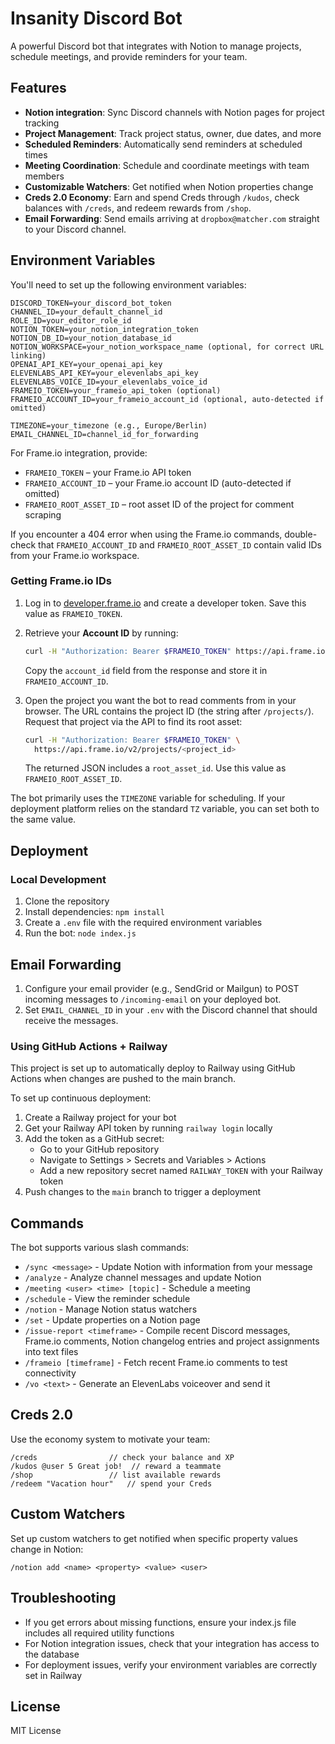 # Insanity Discord Bot

A powerful Discord bot that integrates with Notion to manage projects, schedule meetings, and provide reminders for your team.

## Features

- **Notion integration**: Sync Discord channels with Notion pages for project tracking
- **Project Management**: Track project status, owner, due dates, and more
- **Scheduled Reminders**: Automatically send reminders at scheduled times
- **Meeting Coordination**: Schedule and coordinate meetings with team members
- **Customizable Watchers**: Get notified when Notion properties change
- **Creds 2.0 Economy**: Earn and spend Creds through `/kudos`, check balances with `/creds`, and redeem rewards from `/shop`.
- **Email Forwarding**: Send emails arriving at `dropbox@matcher.com` straight to your Discord channel.

## Environment Variables

You'll need to set up the following environment variables:

```
DISCORD_TOKEN=your_discord_bot_token
CHANNEL_ID=your_default_channel_id
ROLE_ID=your_editor_role_id
NOTION_TOKEN=your_notion_integration_token
NOTION_DB_ID=your_notion_database_id
NOTION_WORKSPACE=your_notion_workspace_name (optional, for correct URL linking)
OPENAI_API_KEY=your_openai_api_key
ELEVENLABS_API_KEY=your_elevenlabs_api_key
ELEVENLABS_VOICE_ID=your_elevenlabs_voice_id
FRAMEIO_TOKEN=your_frameio_api_token (optional)
FRAMEIO_ACCOUNT_ID=your_frameio_account_id (optional, auto-detected if omitted)

TIMEZONE=your_timezone (e.g., Europe/Berlin)
EMAIL_CHANNEL_ID=channel_id_for_forwarding
```

For Frame.io integration, provide:

- `FRAMEIO_TOKEN` – your Frame.io API token
- `FRAMEIO_ACCOUNT_ID` – your Frame.io account ID (auto-detected if omitted)
- `FRAMEIO_ROOT_ASSET_ID` – root asset ID of the project for comment scraping

If you encounter a 404 error when using the Frame.io commands, double-check that
`FRAMEIO_ACCOUNT_ID` and `FRAMEIO_ROOT_ASSET_ID` contain valid IDs from your
Frame.io workspace.

### Getting Frame.io IDs

1. Log in to [developer.frame.io](https://developer.frame.io/) and create a
   developer token. Save this value as `FRAMEIO_TOKEN`.
2. Retrieve your **Account ID** by running:

   ```bash
   curl -H "Authorization: Bearer $FRAMEIO_TOKEN" https://api.frame.io/v2/me
   ```

   Copy the `account_id` field from the response and store it in
   `FRAMEIO_ACCOUNT_ID`.
3. Open the project you want the bot to read comments from in your browser. The
   URL contains the project ID (the string after `/projects/`). Request that
   project via the API to find its root asset:

   ```bash
   curl -H "Authorization: Bearer $FRAMEIO_TOKEN" \
     https://api.frame.io/v2/projects/<project_id>
   ```

   The returned JSON includes a `root_asset_id`. Use this value as
   `FRAMEIO_ROOT_ASSET_ID`.


The bot primarily uses the `TIMEZONE` variable for scheduling. If your
deployment platform relies on the standard `TZ` variable, you can set both to
the same value.

## Deployment

### Local Development

1. Clone the repository
2. Install dependencies: `npm install`
3. Create a `.env` file with the required environment variables
4. Run the bot: `node index.js`

## Email Forwarding

1. Configure your email provider (e.g., SendGrid or Mailgun) to POST incoming
   messages to `/incoming-email` on your deployed bot.
2. Set `EMAIL_CHANNEL_ID` in your `.env` with the Discord channel that should
   receive the messages.

### Using GitHub Actions + Railway

This project is set up to automatically deploy to Railway using GitHub Actions when changes are pushed to the main branch.

To set up continuous deployment:

1. Create a Railway project for your bot
2. Get your Railway API token by running `railway login` locally
3. Add the token as a GitHub secret:
   - Go to your GitHub repository
   - Navigate to Settings > Secrets and Variables > Actions
   - Add a new repository secret named `RAILWAY_TOKEN` with your Railway token
4. Push changes to the `main` branch to trigger a deployment

## Commands

The bot supports various slash commands:

- `/sync <message>` - Update Notion with information from your message
- `/analyze` - Analyze channel messages and update Notion
- `/meeting <user> <time> [topic]` - Schedule a meeting
- `/schedule` - View the reminder schedule
- `/notion` - Manage Notion status watchers
- `/set` - Update properties on a Notion page
- `/issue-report <timeframe>` - Compile recent Discord messages, Frame.io comments, Notion changelog entries and project assignments into text files
- `/frameio [timeframe]` - Fetch recent Frame.io comments to test connectivity
- `/vo <text>` - Generate an ElevenLabs voiceover and send it

## Creds 2.0

Use the economy system to motivate your team:

```
/creds                // check your balance and XP
/kudos @user 5 Great job!  // reward a teammate
/shop                 // list available rewards
/redeem "Vacation hour"   // spend your Creds
```

## Custom Watchers

Set up custom watchers to get notified when specific property values change in Notion:

```
/notion add <name> <property> <value> <user>
```

## Troubleshooting

- If you get errors about missing functions, ensure your index.js file includes all required utility functions
- For Notion integration issues, check that your integration has access to the database
- For deployment issues, verify your environment variables are correctly set in Railway

## License

MIT License 